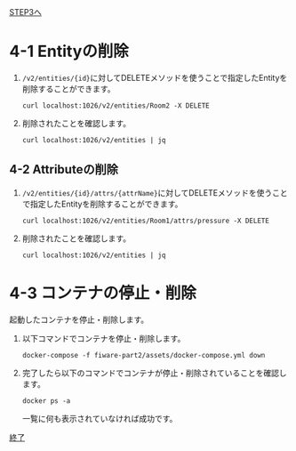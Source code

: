 [STEP3へ](step3.md)

# 4-1 Entityの削除

1. `/v2/entities/{id}`に対してDELETEメソッドを使うことで指定したEntityを削除することができます。

   `curl localhost:1026/v2/entities/Room2 -X DELETE`

2. 削除されたことを確認します。

   `curl localhost:1026/v2/entities | jq`

## 4-2 Attributeの削除

1. `/v2/entities/{id}/attrs/{attrName}`に対してDELETEメソッドを使うことで指定したEntityを削除することができます。

   `curl localhost:1026/v2/entities/Room1/attrs/pressure -X DELETE`

2. 削除されたことを確認します。

   `curl localhost:1026/v2/entities | jq`

# 4-3 コンテナの停止・削除
起動したコンテナを停止・削除します。

1. 以下コマンドでコンテナを停止・削除します。

   `docker-compose -f fiware-part2/assets/docker-compose.yml down`

2. 完了したら以下のコマンドでコンテナが停止・削除されていることを確認します。

   `docker ps -a`

   一覧に何も表示されていなければ成功です。

[終了](finish.md)
